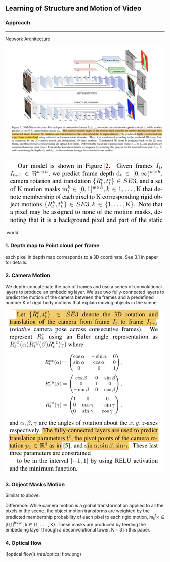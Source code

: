 ## Learning of Structure and Motion of Video


### Approach

------

Network Architecture

![model](./res/model.png)

![model description](./res/model_description.png)

​                  world.

### 1. Depth map to Point cloud per frame

each pixel in depth map corresponds to a 3D coordinate. See 3.1 in paper for details.

### 2. Camera Motion

We depth-concatenate the pair of frames and use a series of convolutional layers to produce an embedding layer. We use two fully-connected layers to predict the motion of the camera between the frames and a predefined number K of rigid body motions that explain moving objects in the scene.

![camera](./res/camera.png)

### 3. Object Masks Motion

Similar to above. 

Difference: While camera motion is a global transformation applied to all the pixels in the scene, the object motion transforms are weighted by the predicted membership probability of each pixel to each rigid motion, m<sub>k</sub><sup>t</sup>< ∈ [0,1]<sup>h×w </sup>, k ∈ {1, . . . , K}. These masks are produced by feeding the embedding layer through a deconvolutional tower. K = 3 in this paper.

### 4. Optical flow

![optical flow](./res/optical flow.png)






